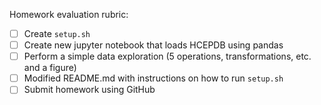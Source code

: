 Homework evaluation rubric: 

- [ ] Create ``setup.sh``
- [ ] Create new jupyter notebook that loads HCEPDB using pandas
- [ ] Perform a simple data exploration (5 operations, transformations, etc. and a figure)
- [ ] Modified README.md with instructions on how to run ``setup.sh``
- [ ] Submit homework using GitHub
